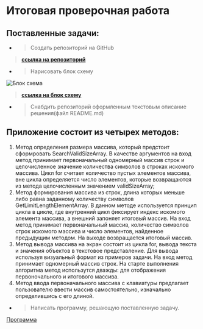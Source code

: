# Итоговая проверочная работа

## Поставленные задачи:

* >Создать репозиторий на GitHub

>[**ссылка на репозиторий**](https://github.com/draiv01/FinalWork.git)

* >Нарисовать блок схему

![Блок схема](333.jpg)
>[**ссылка на блок схему**](https://drive.google.com/file/d/1EddofI7KAwq_3ypXo05xcXlvrC_mON1V/view?usp=sharing)

* >Снабдить репозиторий оформленным текстовым описание решения(файл README.md)

## Приложение состоит из четырех методов:

1. Метод определения размера массива, который предстоит сформровать SearchValidSizeArray. В качестве аргументов на вход метод принимает первоначальный одномерный массив строк и целочисленное значение количества символов в строках искомого массива. Цикл for считает количество пустых элементов массива, вне цикла определяется число элементов, которые возвращаются из метода целочисленным значением validSizeArray;
2. Метод формирования массива из строк, длина которых меньше либо равна заданному количеству символов GetLimitLengthElementArray. В данном методе используется принцип цикла в цикле, где внутренний цикл фиксирует индекс искомого элемента массива, а внешний запоняет итоговый массив. На вход метод принимает первоначальный массив, количество символов строк искомого массива и число элементов, найденное предыдущим методом. На выходе возвращается итоговый массив.
3. Метод вывода массива на экран состоит из цикла for, вывода текста и значения объектов в текстовое представление. Для вывода используя визуальный формат из примеров задачи. На вход метод принимает одномерный массив строк. На старте выполнения алгоритма метод использутся дважды: для отображения первоночального и итогового массива.
4. Метод ввода первоначального массива с клавиатуры предлагает пользователю ввести массив самостоятельно, изначально определившись с его длиной.

* >Написать программу, решающую поставленную задачу.

[Программа](Program.cs)
